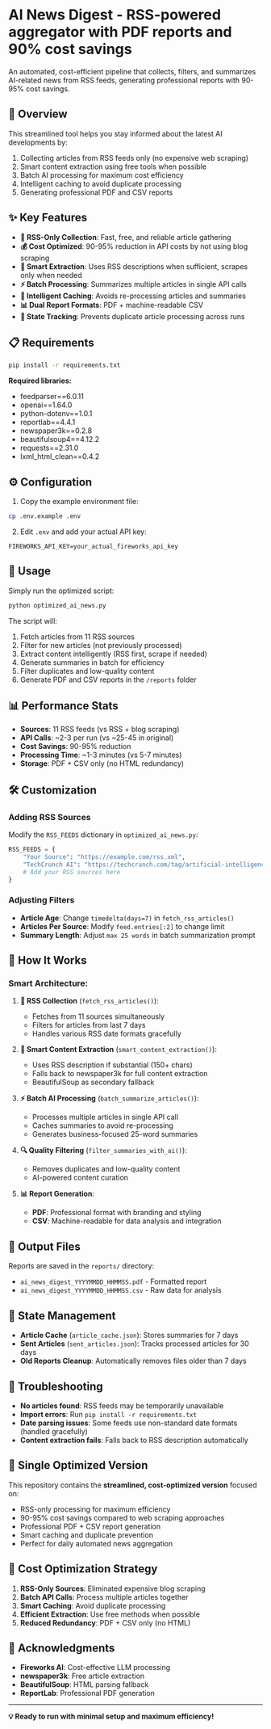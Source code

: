 # AI News Digest - RSS-powered aggregator with PDF reports and 90% cost savings

An automated, cost-efficient pipeline that collects, filters, and summarizes AI-related news from RSS feeds, generating professional reports with 90-95% cost savings.

## 🚀 Overview

This streamlined tool helps you stay informed about the latest AI developments by:
1. Collecting articles from RSS feeds only (no expensive web scraping)
2. Smart content extraction using free tools when possible
3. Batch AI processing for maximum cost efficiency
4. Intelligent caching to avoid duplicate processing  
5. Generating professional PDF and CSV reports

## ✨ Key Features

- **🎯 RSS-Only Collection**: Fast, free, and reliable article gathering
- **💰 Cost Optimized**: 90-95% reduction in API costs by not using blog scraping
- **🧠 Smart Extraction**: Uses RSS descriptions when sufficient, scrapes only when needed
- **⚡ Batch Processing**: Summarizes multiple articles in single API calls
- **💾 Intelligent Caching**: Avoids re-processing articles and summaries
- **📊 Dual Report Formats**:  PDF + machine-readable CSV
- **🔄 State Tracking**: Prevents duplicate article processing across runs

## 📋 Requirements

```bash
pip install -r requirements.txt
```

**Required libraries:**
- feedparser==6.0.11
- openai==1.64.0  
- python-dotenv==1.0.1
- reportlab==4.4.1
- newspaper3k==0.2.8
- beautifulsoup4==4.12.2
- requests==2.31.0
- lxml_html_clean==0.4.2

## ⚙️ Configuration

1. Copy the example environment file:
```bash
cp .env.example .env
```

2. Edit `.env` and add your actual API key:
```env
FIREWORKS_API_KEY=your_actual_fireworks_api_key
```

## 🚀 Usage

Simply run the optimized script:

```bash
python optimized_ai_news.py
```

The script will:
1. Fetch articles from 11 RSS sources
2. Filter for new articles (not previously processed)
3. Extract content intelligently (RSS first, scrape if needed)
4. Generate summaries in batch for efficiency
5. Filter duplicates and low-quality content
6. Generate PDF and CSV reports in the `/reports` folder

## 📊 Performance Stats

- **Sources**: 11 RSS feeds (vs RSS + blog scraping)
- **API Calls**: ~2-3 per run (vs ~25-45 in original)
- **Cost Savings**: 90-95% reduction
- **Processing Time**: ~1-3 minutes (vs 5-7 minutes)
- **Storage**: PDF + CSV only (no HTML redundancy)

## 🛠️ Customization

### Adding RSS Sources

Modify the `RSS_FEEDS` dictionary in `optimized_ai_news.py`:

```python
RSS_FEEDS = {
    "Your Source": "https://example.com/rss.xml",
    "TechCrunch AI": "https://techcrunch.com/tag/artificial-intelligence/feed/",
    # Add your RSS sources here
}
```

### Adjusting Filters

- **Article Age**: Change `timedelta(days=7)` in `fetch_rss_articles()`
- **Articles Per Source**: Modify `feed.entries[:2]` to change limit
- **Summary Length**: Adjust `max 25 words` in batch summarization prompt

## 🔧 How It Works

### Smart Architecture:

1. **📰 RSS Collection** (`fetch_rss_articles()`):
   - Fetches from 11 sources simultaneously
   - Filters for articles from last 7 days
   - Handles various RSS date formats gracefully

2. **🧠 Smart Content Extraction** (`smart_content_extraction()`):
   - Uses RSS description if substantial (150+ chars)
   - Falls back to newspaper3k for full content extraction
   - BeautifulSoup as secondary fallback

3. **⚡ Batch AI Processing** (`batch_summarize_articles()`):
   - Processes multiple articles in single API call
   - Caches summaries to avoid re-processing
   - Generates business-focused 25-word summaries

4. **🔍 Quality Filtering** (`filter_summaries_with_ai()`):
   - Removes duplicates and low-quality content
   - AI-powered content curation

5. **📊 Report Generation**:
   - **PDF**: Professional format with branding and styling
   - **CSV**: Machine-readable for data analysis and integration

## 📁 Output Files

Reports are saved in the `reports/` directory:
- `ai_news_digest_YYYYMMDD_HHMMSS.pdf` - Formatted report
- `ai_news_digest_YYYYMMDD_HHMMSS.csv` - Raw data for analysis

## 🔄 State Management

- **Article Cache** (`article_cache.json`): Stores summaries for 7 days
- **Sent Articles** (`sent_articles.json`): Tracks processed articles for 30 days
- **Old Reports Cleanup**: Automatically removes files older than 7 days

## 🚨 Troubleshooting

- **No articles found**: RSS feeds may be temporarily unavailable
- **Import errors**: Run `pip install -r requirements.txt`  
- **Date parsing issues**: Some feeds use non-standard date formats (handled gracefully)
- **Content extraction fails**: Falls back to RSS description automatically

## 🔄 Single Optimized Version

This repository contains the **streamlined, cost-optimized version** focused on:
- RSS-only processing for maximum efficiency
- 90-95% cost savings compared to web scraping approaches  
- Professional PDF + CSV report generation
- Smart caching and duplicate prevention
- Perfect for daily automated news aggregation

## 🎯 Cost Optimization Strategy

1. **RSS-Only Sources**: Eliminated expensive blog scraping
2. **Batch API Calls**: Process multiple articles together  
3. **Smart Caching**: Avoid duplicate processing
4. **Efficient Extraction**: Use free methods when possible
5. **Reduced Redundancy**: PDF + CSV only (no HTML)

## 🙏 Acknowledgments

- **Fireworks AI**: Cost-effective LLM processing
- **newspaper3k**: Free article extraction
- **BeautifulSoup**: HTML parsing fallback
- **ReportLab**: Professional PDF generation

---

**💡 Ready to run with minimal setup and maximum efficiency!**
